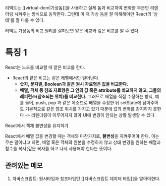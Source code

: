 ---
---


리액트는 [[virtual-dom|가상돔]]을 사용하고 실제 돔과 비교하여 변화한 부분만 리렌더링 시켜주는 방식으로 동작한다. 그런데 이 때 가상 돔을 잘 이해해야만 React의 '상태'를 잘 다룰 수 있다.

리액트 가상돔의 비교 원리를 살펴보면 얕은 비교와 깊은 비교를 알 수 있다.

# 특징 1
React는 노드를 비교할 때 얕은 비교를 한다.
- React의 얕은 비교는 같은 레벨에서만 일어난다.
	-   **숫자, 문자열, Boolean과 같은 원시 자료형은 값을 비교한다.**
	-   **배열, 객체 등 참조 자료형은 그 안의 값 혹은 attribute를 비교하지 않고, 그들의 레퍼런스(참조되는 위치)를 비교한다.**
	그러므로 배열을 직접 수정하는 방식, 예를 들어, push, pop 과 같은 메소드로 배열을 수정한 뒤 setState에 담아주어도 기본적으로 같은 참조 위치를 가지고 있기 때문에 값의 변화를 감지하지 못한다 -> 리렌더링이 이루어지지 않아 UI에 변경이 안되는 상황 발생할 수 있다.


React에서 객체 불변성을 유지하기

React에서 배열 값을 변경할 때는 객체와 마찬가지로, **불변성**을 지켜주어야 한다. 이는 무슨 말이냐고 하면, 배열 혹은 객체의 원본을 수정하지 않고 상태 변경을 원하는 배열과 함수를 복사(깊은 복사를 하고 나서 사용해야 한다는 뜻이다.

## 관려있는 메모 
1. 자바스크립트: 원시타입과 참조타입인 [[자바스크립트 데이터 타입]]을 알아야한다.